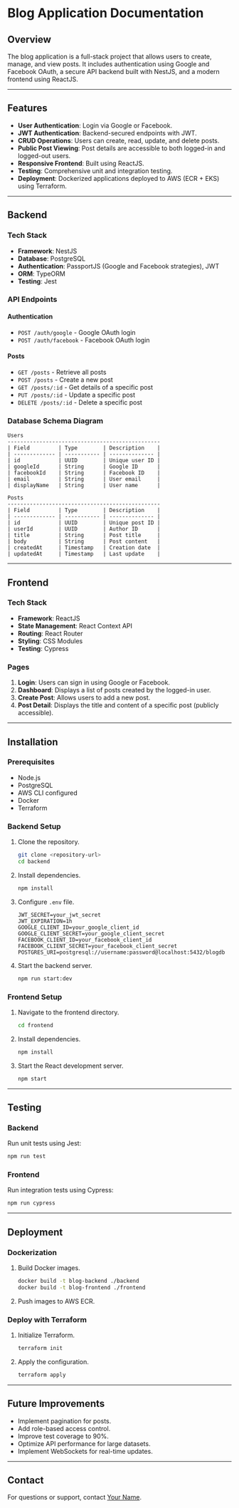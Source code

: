 # Blog Application Documentation

## Overview

The blog application is a full-stack project that allows users to create, manage, and view posts. It includes authentication using Google and Facebook OAuth, a secure API backend built with NestJS, and a modern frontend using ReactJS.

---

## Features

- **User Authentication**: Login via Google or Facebook.
- **JWT Authentication**: Backend-secured endpoints with JWT.
- **CRUD Operations**: Users can create, read, update, and delete posts.
- **Public Post Viewing**: Post details are accessible to both logged-in and logged-out users.
- **Responsive Frontend**: Built using ReactJS.
- **Testing**: Comprehensive unit and integration testing.
- **Deployment**: Dockerized applications deployed to AWS (ECR + EKS) using Terraform.

---

## Backend

### Tech Stack

- **Framework**: NestJS
- **Database**: PostgreSQL
- **Authentication**: PassportJS (Google and Facebook strategies), JWT
- **ORM**: TypeORM
- **Testing**: Jest

### API Endpoints

#### Authentication

- `POST /auth/google` - Google OAuth login
- `POST /auth/facebook` - Facebook OAuth login

#### Posts

- `GET /posts` - Retrieve all posts
- `POST /posts` - Create a new post
- `GET /posts/:id` - Get details of a specific post
- `PUT /posts/:id` - Update a specific post
- `DELETE /posts/:id` - Delete a specific post

### Database Schema Diagram

```plaintext
Users
------------------------------------------------
| Field         | Type        | Description    |
| ------------- | ----------- | -------------- |
| id            | UUID        | Unique user ID |
| googleId      | String      | Google ID      |
| facebookId    | String      | Facebook ID    |
| email         | String      | User email     |
| displayName   | String      | User name      |

Posts
------------------------------------------------
| Field         | Type        | Description    |
| ------------- | ----------- | -------------- |
| id            | UUID        | Unique post ID |
| userId        | UUID        | Author ID      |
| title         | String      | Post title     |
| body          | String      | Post content   |
| createdAt     | Timestamp   | Creation date  |
| updatedAt     | Timestamp   | Last update    |
```

---

## Frontend

### Tech Stack

- **Framework**: ReactJS
- **State Management**: React Context API
- **Routing**: React Router
- **Styling**: CSS Modules
- **Testing**: Cypress

### Pages

1. **Login**: Users can sign in using Google or Facebook.
2. **Dashboard**: Displays a list of posts created by the logged-in user.
3. **Create Post**: Allows users to add a new post.
4. **Post Detail**: Displays the title and content of a specific post (publicly accessible).

---

## Installation

### Prerequisites

- Node.js
- PostgreSQL
- AWS CLI configured
- Docker
- Terraform

### Backend Setup

1. Clone the repository.
   ```bash
   git clone <repository-url>
   cd backend
   ```
2. Install dependencies.
   ```bash
   npm install
   ```
3. Configure `.env` file.
   ```env
   JWT_SECRET=your_jwt_secret
   JWT_EXPIRATION=1h
   GOOGLE_CLIENT_ID=your_google_client_id
   GOOGLE_CLIENT_SECRET=your_google_client_secret
   FACEBOOK_CLIENT_ID=your_facebook_client_id
   FACEBOOK_CLIENT_SECRET=your_facebook_client_secret
   POSTGRES_URI=postgresql://username:password@localhost:5432/blogdb
   ```
4. Start the backend server.
   ```bash
   npm run start:dev
   ```

### Frontend Setup

1. Navigate to the frontend directory.
   ```bash
   cd frontend
   ```
2. Install dependencies.
   ```bash
   npm install
   ```
3. Start the React development server.
   ```bash
   npm start
   ```

---

## Testing

### Backend

Run unit tests using Jest:

```bash
npm run test
```

### Frontend

Run integration tests using Cypress:

```bash
npm run cypress
```

---

## Deployment

### Dockerization

1. Build Docker images.
   ```bash
   docker build -t blog-backend ./backend
   docker build -t blog-frontend ./frontend
   ```
2. Push images to AWS ECR.

### Deploy with Terraform

1. Initialize Terraform.
   ```bash
   terraform init
   ```
2. Apply the configuration.
   ```bash
   terraform apply
   ```

---

## Future Improvements

- Implement pagination for posts.
- Add role-based access control.
- Improve test coverage to 90%.
- Optimize API performance for large datasets.
- Implement WebSockets for real-time updates.

---

## Contact

For questions or support, contact [Your Name](mailto:your.email@example.com).
